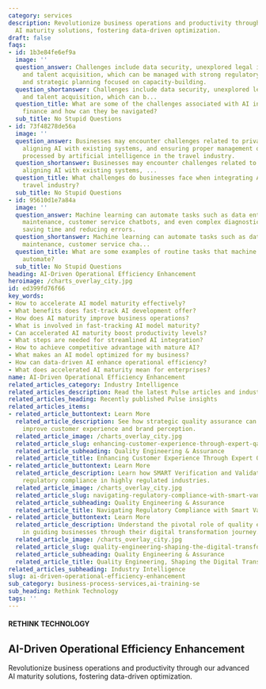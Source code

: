 ```yaml
---
category: services
description: Revolutionize business operations and productivity through our advanced
  AI maturity solutions, fostering data-driven optimization.
draft: false
faqs:
- id: 1b3e84fe6ef9a
  image: ''
  question_answer: Challenges include data security, unexplored legal implications,
    and talent acquisition, which can be managed with strong regulatory practices
    and strategic planning focused on capacity-building.
  question_shortanswer: Challenges include data security, unexplored legal implications,
    and talent acquisition, which can b...
  question_title: What are some of the challenges associated with AI integration in
    finance and how can they be navigated?
  sub_title: No Stupid Questions
- id: 73f48278de56a
  image: ''
  question_answer: Businesses may encounter challenges related to privacy concerns,
    aligning AI with existing systems, and ensuring proper management of vast data
    processed by artificial intelligence in the travel industry.
  question_shortanswer: Businesses may encounter challenges related to privacy concerns,
    aligning AI with existing systems, ...
  question_title: What challenges do businesses face when integrating AI into the
    travel industry?
  sub_title: No Stupid Questions
- id: 95610d1e7a84a
  image: ''
  question_answer: Machine learning can automate tasks such as data entry, predictive
    maintenance, customer service chatbots, and even complex diagnostics in healthcare,
    saving time and reducing errors.
  question_shortanswer: Machine learning can automate tasks such as data entry, predictive
    maintenance, customer service cha...
  question_title: What are some examples of routine tasks that machine learning can
    automate?
  sub_title: No Stupid Questions
heading: AI-Driven Operational Efficiency Enhancement
heroimage: /charts_overlay_city.jpg
id: ed399fd76f66
key_words:
- How to accelerate AI model maturity effectively?
- What benefits does fast-track AI development offer?
- How does AI maturity improve business operations?
- What is involved in fast-tracking AI model maturity?
- Can accelerated AI maturity boost productivity levels?
- What steps are needed for streamlined AI integration?
- How to achieve competitive advantage with mature AI?
- What makes an AI model optimized for my business?
- How can data-driven AI enhance operational efficiency?
- What does accelerated AI maturity mean for enterprises?
name: AI-Driven Operational Efficiency Enhancement
related_articles_category: Industry Intelligence
related_articles_description: Read the latest Pulse articles and industry insights.
related_articles_heading: Recently published Pulse insights
related_articles_items:
- related_article_buttontext: Learn More
  related_article_description: See how strategic quality assurance can significantly
    improve customer experience and brand perception.
  related_article_image: /charts_overlay_city.jpg
  related_article_slug: enhancing-customer-experience-through-expert-qa
  related_article_subheading: Quality Engineering & Assurance
  related_article_title: Enhancing Customer Experience Through Expert QA
- related_article_buttontext: Learn More
  related_article_description: Learn how SMART Verification and Validation streamline
    regulatory compliance in highly regulated industries.
  related_article_image: /charts_overlay_city.jpg
  related_article_slug: navigating-regulatory-compliance-with-smart-vandv
  related_article_subheading: Quality Engineering & Assurance
  related_article_title: Navigating Regulatory Compliance with Smart VandV
- related_article_buttontext: Learn More
  related_article_description: Understand the pivotal role of quality engineering
    in guiding businesses through their digital transformation journey.
  related_article_image: /charts_overlay_city.jpg
  related_article_slug: quality-engineering-shaping-the-digital-transformation
  related_article_subheading: Quality Engineering & Assurance
  related_article_title: Quality Engineering, Shaping the Digital Transformation
related_articles_subheading: Industry Intelligence
slug: ai-driven-operational-efficiency-enhancement
sub_category: business-process-services,ai-training-se
sub_heading: Rethink Technology
tags: ''
---
```


#### RETHINK TECHNOLOGY
## AI-Driven Operational Efficiency Enhancement
Revolutionize business operations and productivity through our advanced AI maturity solutions, fostering data-driven optimization.